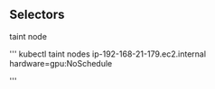 ## Selectors

taint node

'''
kubectl taint nodes ip-192-168-21-179.ec2.internal hardware=gpu:NoSchedule

'''